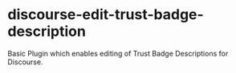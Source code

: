 # discourse-edit-trust-badge-description
Basic Plugin which enables editing of Trust Badge Descriptions for Discourse.
